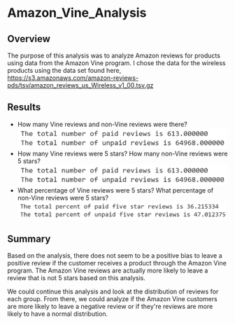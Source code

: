 # Amazon_Vine_Analysis
## Overview
The purpose of this analysis was to analyze Amazon reviews for products using data from the Amazon Vine program. I chose the data for the wireless products using the data set found here, https://s3.amazonaws.com/amazon-reviews-pds/tsv/amazon_reviews_us_Wireless_v1_00.tsv.gz  

## Results
- How many Vine reviews and non-Vine reviews were there?
![Total Reviews](https://github.com/AnnieShaffer/Amazon_Vine_Analysis/blob/main/images/Total_reviews.png)
- How many Vine reviews were 5 stars? How many non-Vine reviews were 5 stars?
![Five Star Reviews](https://github.com/AnnieShaffer/Amazon_Vine_Analysis/blob/main/images/Total_reviews.png)
- What percentage of Vine reviews were 5 stars? What percentage of non-Vine reviews were 5 stars?
![Percents](https://github.com/AnnieShaffer/Amazon_Vine_Analysis/blob/main/images/Total_Percent.png)

## Summary
Based on the analysis, there does not seem to be a positive bias to leave a positive review if the customer receives a product through the Amazon Vine program. The Amazon Vine reviews are actually more likely to leave a review that is not 5 stars based on this analysis.

We could continue this analysis and look at the distribution of reviews for each group. From there, we could analyze if the Amazon Vine customers are more likely to leave a negative review or if they're reviews are more likely to have a normal distribution.